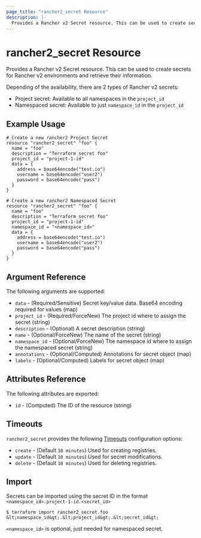 ```yaml
---
page_title: "rancher2_secret Resource"
description: |-
  Provides a Rancher v2 Secret resource. This can be used to create secrets for Rancher v2 environments and retrieve their information.
---
```


# rancher2\_secret Resource

Provides a Rancher v2 Secret resource. This can be used to create secrets for Rancher v2 environments and retrieve their information.

Depending of the availability, there are 2 types of Rancher v2 secrets:
- Project secret: Available to all namespaces in the `project_id`
- Namespaced secret: Available to just `namespace_id` in the `project_id`

## Example Usage

```hcl
# Create a new rancher2 Project Secret
resource "rancher2_secret" "foo" {
  name = "foo"
  description = "Terraform secret foo"
  project_id = "project-1-id"
  data = {
    address = base64encode("test.io")
    username = base64encode("user2")
    password = base64encode("pass")
  }
}
```

```hcl
# Create a new rancher2 Namespaced Secret
resource "rancher2_secret" "foo" {
  name = "foo"
  description = "Terraform secret foo"
  project_id = "project-1-id"
  namespace_id = "<namespace_id>"
  data = {
    address = base64encode("test.io")
    username = base64encode("user2")
    password = base64encode("pass")
  }
}
```

## Argument Reference

The following arguments are supported:

* `data` - (Required/Sensitive) Secret key/value data. Base64 encoding required for values (map)
* `project_id` - (Required/ForceNew) The project id where to assign the secret (string)
* `description` - (Optional) A secret description (string)
* `name` - (Optional/ForceNew) The name of the secret (string)
* `namespace_id` - (Optional/ForceNew) The namespace id where to assign the namespaced secret (string)
* `annotations` - (Optional/Computed) Annotations for secret object (map)
* `labels` - (Optional/Computed) Labels for secret object (map)

## Attributes Reference

The following attributes are exported:

* `id` - (Computed) The ID of the resource (string)

## Timeouts

`rancher2_secret` provides the following
[Timeouts](https://www.terraform.io/docs/configuration/resources.html#operation-timeouts) configuration options:

- `create` - (Default `10 minutes`) Used for creating registries.
- `update` - (Default `10 minutes`) Used for secret modifications.
- `delete` - (Default `10 minutes`) Used for deleting registries.

## Import

Secrets can be imported using the secret ID in the format `<namespace_id>.project-1-id.<secret_id>`

```
$ terraform import rancher2_secret.foo &lt;namespace_id&gt;.&lt;project_id&gt;.&lt;secret_id&gt;
```

`<namespace_id>` is optional, just needed for namespaced secret.

